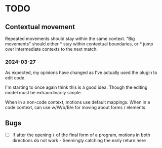 <!---
  vim: sw=2 ts=2 sts=2
-->

# TODO

## Contextual movement
Repeated movements should stay within the same context.
"Big movements" should either
    * stay within contextual boundaries, or
    * jump over intermediate contexts to the next match.

### 2024-03-27
As expected, my opinions have changed as I've actually used the plugin to edit code.

I'm starting to once again think this is a good idea.
Though the editing model must be extraordinarily simple.

When in a non-code context, motions use default mappings.
When in a code context, can use w/W/b/B/e for moving about forms / elements.


## Bugs
- [ ] If after the opening `(` of the final form of a program, motions in both directions do not work
      - Seemingly catching the early return here
